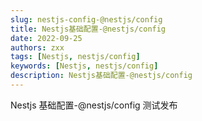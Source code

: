 ```yaml
---
slug: nestjs-config-@nestjs/config
title: Nestjs基础配置-@nestjs/config
date: 2022-09-25
authors: zxx
tags: [Nestjs, nestjs/config]
keywords: [Nestjs, nestjs/config]
description: Nestjs基础配置-@nestjs/config
---
```


Nestjs 基础配置-@nestjs/config 测试发布
